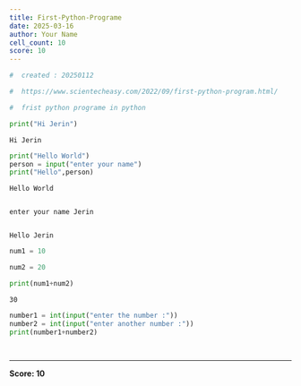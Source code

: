 ```yaml
---
title: First-Python-Programe
date: 2025-03-16
author: Your Name
cell_count: 10
score: 10
---
```


```python
#  created : 20250112
```


```python
#  https://www.scientecheasy.com/2022/09/first-python-program.html/
```


```python
#  frist python programe in python 

```


```python
print("Hi Jerin")
```

    Hi Jerin



```python
print("Hello World")
person = input("enter your name")
print("Hello",person)
```

    Hello World


    enter your name Jerin


    Hello Jerin



```python
num1 = 10 

num2 = 20 

```


```python
print(num1+num2)
```

    30



```python
number1 = int(input("enter the number :"))
number2 = int(input("enter another number :"))
print(number1+number2)
```


```python

```


```python

```


---
**Score: 10**